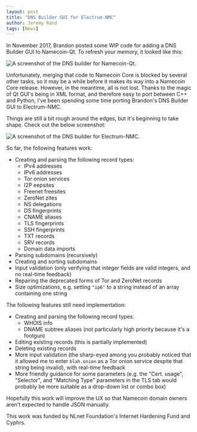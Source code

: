 ```yaml
---
layout: post
title: "DNS Builder GUI for Electrum-NMC"
author: Jeremy Rand
tags: [News]
---
```


In November 2017, Brandon posted some WIP code for adding a DNS Builder GUI to Namecoin-Qt.  To refresh your memory, it looked like this:

![A screenshot of the DNS builder for Namecoin-Qt.]({{site.baseurl}}images/screenshots/namecoin-core/dns-builder-2017-11-19.gif)

Unfortunately, merging that code to Namecoin Core is blocked by several other tasks, so it may be a while before it makes its way into a Namecoin Core release.  However, in the meantime, all is not lost.  Thanks to the magic of Qt GUI's being in XML format, and therefore easy to port between C++ and Python, I've been spending some time porting Brandon's DNS Builder GUI to Electrum-NMC.

Things are still a bit rough around the edges, but it's beginning to take shape.  Check out the below screenshot:

![A screenshot of the DNS builder for Electrum-NMC.]({{site.baseurl}}images/screenshots/electrum-nmc/2019-12-02-DNS-Builder.png)

So far, the following features work:

* Creating and parsing the following record types:
    * IPv4 addresses
    * IPv6 addresses
    * Tor onion services
    * I2P eepsites
    * Freenet freesites
    * ZeroNet zites
    * NS delegations
    * DS fingerprints
    * CNAME aliases
    * TLS fingerprints
    * SSH fingerprints
    * TXT records
    * SRV records
    * Domain data imports
* Parsing subdomains (recursively)
* Creating and sorting subdomains
* Input validation (only verifying that integer fields are valid integers, and no real-time feedback)
* Repairing the deprecated forms of Tor and ZeroNet records
* Size optimizations, e.g. setting `"ip6"` to a string instead of an array containing one string

The following features still need implementation:

* Creating and parsing the following record types:
    * WHOIS info
    * DNAME subtree aliases (not particularly high priority because it's a footgun)
* Editing existing records (this is partially implemented)
* Deleting existing records
* More input validation (the sharp-eyed among you probably noticed that it allowed me to enter `blah.onion` as a Tor onion service despite that string being invalid), with real-time feedback
* More friendly guidance for some parameters (e.g. the "Cert. usage", "Selector", and "Matching Type" parameters in the TLS tab would probably be more suitable as a drop-down list or combo box)

Hopefully this work will improve the UX so that Namecoin domain owners aren't expected to handle JSON manually.

This work was funded by NLnet Foundation's Internet Hardening Fund and Cyphrs.

